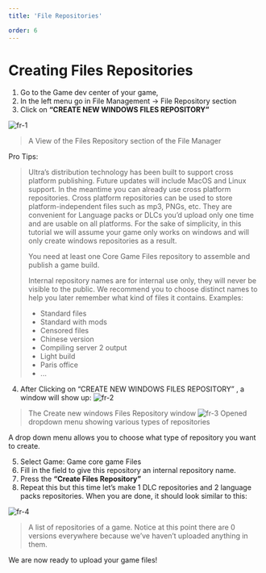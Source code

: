 ```yaml
---
title: 'File Repositories'

order: 6
---
```


# Creating Files Repositories

1.  Go to the Game dev center of your game,
2.  In the left menu go in File Management → File Repository section
3.  Click on **“CREATE NEW WINDOWS FILES REPOSITORY”**

![fr-1](/images/gdc/fr-1.png) 
> A View of the Files Repository section of the File Manager

Pro Tips:

> Ultra’s distribution technology has been built to support cross platform publishing. Future updates will include MacOS and Linux support. In the meantime you can already use cross platform repositories. Cross platform repositories can be used to store platform-independent files such as mp3, PNGs, etc. They are convenient for Language packs or DLCs you’d upload only one time and are usable on all platforms. For the sake of simplicity, in this tutorial we will assume your game only works on windows and will only create windows repositories as a result.
> 
> You need at least one Core Game Files repository to assemble and publish a game build.
>
> Internal repository names are for internal use only, they will never be visible to the public. We recommend you to choose distinct names to help you later remember what kind of files it contains. Examples:
> -   Standard files
> -   Standard with mods
> -   Censored files
> -   Chinese version
> -   Compiling server 2 output
> -   Light build
> -   Paris office
> -   ...

4.  After Clicking on “CREATE NEW WINDOWS FILES REPOSITORY” , a window will show up:
![fr-2](/images/gdc/fr-2.png)
> The Create new windows Files Repository window
![fr-3](/images/gdc/fr-3.png)
> Opened dropdown menu showing various types of repositories

A drop down menu allows you to choose what type of repository you want to create.

5.  Select Game: Game core game Files
6.  Fill in the field to give this repository an internal repository name.
7.  Press the **“Create Files Repository”**
8.  Repeat this but this time let’s make 1 DLC repositories and 2 language packs repositories. When you are done, it should look similar to this:

![fr-4](/images/gdc/fr-4.png)
> A list of repositories of a game. Notice at this point there are 0 versions everywhere because we’ve haven’t uploaded anything in them.

We are now ready to upload your game files!
